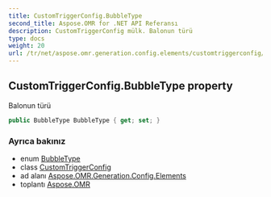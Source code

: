 ```yaml
---
title: CustomTriggerConfig.BubbleType
second_title: Aspose.OMR for .NET API Referansı
description: CustomTriggerConfig mülk. Balonun türü
type: docs
weight: 20
url: /tr/net/aspose.omr.generation.config.elements/customtriggerconfig/bubbletype/
---
```

## CustomTriggerConfig.BubbleType property

Balonun türü

```csharp
public BubbleType BubbleType { get; set; }
```

### Ayrıca bakınız

* enum [BubbleType](../../../aspose.omr.generation.config.enums/bubbletype/)
* class [CustomTriggerConfig](../)
* ad alanı [Aspose.OMR.Generation.Config.Elements](../../customtriggerconfig/)
* toplantı [Aspose.OMR](../../../)


